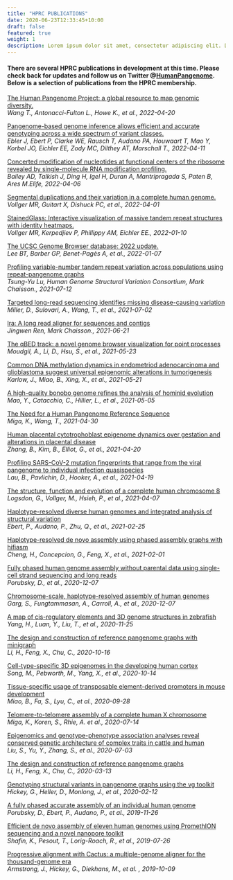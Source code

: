 ```yaml
---
title: "HPRC PUBLICATIONS"
date: 2020-06-23T12:33:45+10:00
draft: false
featured: true
weight: 1
description: Lorem ipsum dolor sit amet, consectetur adipiscing elit. Donec accumsan dapibus purus, vel maximus erat facilisis vel.
---
```


#### There are several HPRC publications in development at this time. Please check back for updates and follow us on Twitter @[HumanPangenome](https://twitter.com/humanpangenome?lang=en).  Below is a selection of publications from the HPRC membership.  


[The Human Pangenome Project: a global resource to map genomic diversity.](https://www.nature.com/articles/s41586-022-04601-8)  
*Wang T., Antonacci-Fulton L., Howe K., et al., 2022-04-20*

[Pangenome-based genome inference allows efficient and accurate genotyping across a wide spectrum of variant classes.](https://www.nature.com/articles/s41588-022-01043-w)  
*Ebler J, Ebert P, Clarke WE, Rausch T, Audano PA, Houwaart T, Mao Y, Korbel JO, Eichler EE, Zody MC, Dilthey AT, Marschall T., 2022-04-11*

[Concerted modification of nucleotides at functional centers of the ribosome revealed by single-molecule RNA modification profiling.](https://elifesciences.org/articles/76562)  
*Bailey AD, Talkish J, Ding H, Igel H, Duran A, Mantripragada S, Paten B, Ares M.Elife, 2022-04-06*

[Segmental duplications and their variation in a complete human genome.](https://www.science.org/doi/10.1126/science.abj6965)  
*Vollger MR, Guitart X, Dishuck PC, et al., 2022-04-01*

[StainedGlass: Interactive visualization of massive tandem repeat structures with identity heatmaps.](https://pubmed.ncbi.nlm.nih.gov/35020798/)  
*Vollger MR, Kerpedjiev P, Phillippy AM, Eichler EE., 2022-01-10*

[The UCSC Genome Browser database: 2022 update.](https://pubmed.ncbi.nlm.nih.gov/34718705/)  
*Lee BT, Barber GP, Benet-Pagès A, et al., 2022-01-07*

[Profiling variable-number tandem repeat variation across populations using repeat-pangenome graphs](https://doi.org/10.1038/s41467-021-24378-0)  
*Tsung-Yu Lu, Human Genome Structural Variation Consortium, Mark Chaisson., 2021-07-12*

[Targeted long-read sequencing identifies missing disease-causing variation](https://doi.org/10.1016/j.ajhg.2021.06.006)  
*Miller, D., Sulovari, A., Wang, T., et al., 2021-07-02*

[lra: A long read aligner for sequences and contigs](https://doi.org/10.1371/journal.pcbi.1009078)  
*Jingwen Ren, Mark Chaisson., 2021-06-21*

[The qBED track: a novel genome browser visualization for point processes](https://doi.org/10.1093/bioinformatics/btaa771)  
*Moudgil, A., Li, D., Hsu, S., et al., 2021-05-23*

[Common DNA methylation dynamics in endometriod adenocarcinoma and glioblastoma suggest universal epigenomic alterations in tumorigenesis](https://doi.org/10.1038/s42003-021-02094-1)  
*Karlow, J., Miao, B., Xing, X., et al., 2021-05-21*

[A high-quality bonobo genome refines the analysis of hominid evolution](https://doi.org/10.1038/s41586-021-03519-x)  
*Mao, Y., Catacchio, C., Hillier, L., et al., 2021-05-05*

[The Need for a Human Pangenome Reference Sequence](https://doi.org/10.1146/annurev-genom-120120-081921)  
*Miga, K., Wang, T., 2021-04-30*

[Human placental cytotrophoblast epigenome dynamics over gestation and alterations in placental disease](https://doi.org/10.1016/j.devcel.2021.04.001)  
*Zhang, B., Kim, B., Elliot, G., et al., 2021-04-20*

[Profiling SARS-CoV-2 mutation fingerprints that range from the viral pangenome to individual infection quasispecies](https://doi.org/10.1186/s13073-021-00882-2)  
*Lau, B., Pavlichin, D., Hooker, A., et al., 2021-04-19*

[The structure, function and evolution of a complete human chromosome 8](https://doi.org/10.1038/s41586-021-03420-7)  
*Logsdon, G., Vollger, M., Hsieh, P., et al., 2021-04-07*

[Haplotype-resolved diverse human genomes and integrated analysis of structural variation](https://doi.org/10.1126/science.abf7117)  
*Ebert, P., Audano, P., Zhu, Q., et al., 2021-02-25*

[Haplotype-resolved de novo assembly using phased assembly graphs with hifiasm](https://doi.org/10.1038/s41592-020-01056-5)  
*Cheng, H., Concepcion, G., Feng, X., et al., 2021-02-01*

[Fully phased human genome assembly without parental data using single-cell strand sequencing and long reads](https://doi.org/10.1038/s41587-020-0719-5)  
*Porubsky, D., et al., 2020-12-07*

[Chromosome-scale, haplotype-resolved assembly of human genomes](https://doi.org/10.1038/s41587-020-0711-0)  
*Garg, S., Fungtammasan, A., Carroll, A., et al., 2020-12-07*

[A map of cis-regulatory elements and 3D genome structures in zebrafish](https://doi.org/10.1038/s41586-020-2962-9)  
*Yang, H., Luan, Y., Liu, T., et al., 2020-11-25*

[The design and construction of reference pangenome graphs with minigraph](https://doi.org/10.1186/s13059-020-02168-z)  
*Li, H., Feng, X., Chu, C., 2020-10-16*

[Cell-type-specific 3D epigenomes in the developing human cortex](https://doi.org/10.1038/s41586-020-2825-4)  
*Song, M., Pebworth, M., Yang, X., et al., 2020-10-14*

[Tissue-specific usage of transposable element-derived promoters in mouse development](https://doi.org/10.1186/s13059-020-02164-3)  
*Miao, B., Fa, S., Lyu, C., et al., 2020-09-28*

[Telomere-to-telomere assembly of a complete human X chromosome](https://doi.org/10.1038/s41586-020-2547-7)  
*Miga, K., Koren, S., Rhie, A. et al., 2020-07-14*

[Epigenomics and genotype-phenotype association analyses reveal conserved genetic architecture of complex traits in cattle and human](https://doi.org/10.1186/s12915-020-00792-6)  
*Liu, S., Yu, Y., Zhang, S., et al., 2020-07-03*

[The design and construction of reference pangenome graphs](https://arxiv.org/abs/2003.06079)  
*Li, H., Feng, X., Chu, C., 2020-03-13*

[Genotyping structural variants in pangenome graphs using the vg toolkit](https://doi.org/10.1186/s13059-020-1941-7)  
*Hickey, G., Heller, D., Monlong, J., et al., 2020-02-12*

[A fully phased accurate assembly of an individual human genome](https://doi.org/10.1101/855049)  
*Porubsky, D., Ebert, P., Audano, P., et al., 2019-11-26*

[Efficient de novo assembly of eleven human genomes using PromethION sequencing and a novel nanopore toolkit](https://doi.org/10.1101/715722)  
*Shafin, K., Pesout, T., Lorig-Roach, R., et al., 2019-07-26*

[Progressive alignment with Cactus: a multiple-genome aligner for the thousand-genome era](https://doi.org/10.1101/730531)  
*Armstrong, J., Hickey, G., Diekhans, M., et al. , 2019-10-09*




